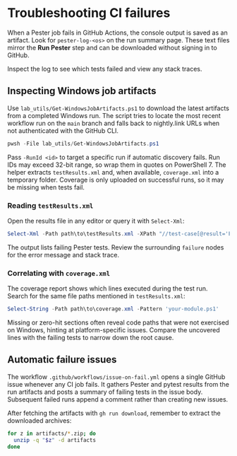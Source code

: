 # Troubleshooting CI failures

When a Pester job fails in GitHub Actions, the console output is saved as an artifact.
Look for `pester-log-<os>` on the run summary page. These text files mirror the
**Run Pester** step and can be downloaded without signing in to GitHub.

Inspect the log to see which tests failed and view any stack traces.

## Inspecting Windows job artifacts

Use `lab_utils/Get-WindowsJobArtifacts.ps1` to download the latest artifacts from a completed Windows run. The script tries to locate the most recent workflow run on the `main` branch and falls back to nightly.link URLs when not authenticated with the GitHub CLI.

```powershell
pwsh -File lab_utils/Get-WindowsJobArtifacts.ps1
```

Pass `-RunId <id>` to target a specific run if automatic discovery fails. Run IDs may exceed 32-bit range, so wrap them in quotes on PowerShell 7. The helper extracts `testResults.xml` and, when available, `coverage.xml` into a temporary folder. Coverage is only uploaded on successful runs, so it may be missing when tests fail.

### Reading `testResults.xml`

Open the results file in any editor or query it with `Select-Xml`:

```powershell
Select-Xml -Path path\to\testResults.xml -XPath "//test-case[@result='Failed' or @outcome='Failed']" | ForEach-Object { $_.Node.name }
```

The output lists failing Pester tests. Review the surrounding `failure` nodes for the error message and stack trace.

### Correlating with `coverage.xml`

The coverage report shows which lines executed during the test run. Search for the same file paths mentioned in `testResults.xml`:

```powershell
Select-String -Path path\to\coverage.xml -Pattern 'your-module.ps1'
```

Missing or zero-hit sections often reveal code paths that were not exercised on Windows, hinting at platform-specific issues. Compare the uncovered lines with the failing tests to narrow down the root cause.

## Automatic failure issues

The workflow `.github/workflows/issue-on-fail.yml` opens a single GitHub issue whenever any CI job fails. It gathers Pester and pytest results from the run artifacts and posts a summary of failing tests in the issue body. Subsequent failed runs append a comment rather than creating new issues.

After fetching the artifacts with `gh run download`, remember to extract the downloaded archives:

```bash
for z in artifacts/*.zip; do
  unzip -q "$z" -d artifacts
done
```
